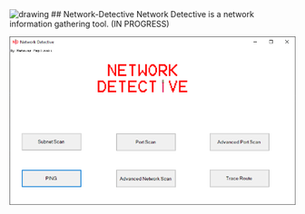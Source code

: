 <img src="Network-Detective-icon.ico" alt="drawing" width="200"/>
## Network-Detective
Network Detective is a network information gathering tool. (IN PROGRESS)

![MainWindow](READMEimg/Capture.PNG)
